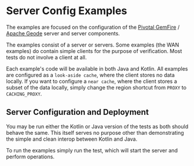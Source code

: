 # Server Config Examples

The examples are focused on the configuration of the [Pivotal GemFire](https://pivotal.io/pivotal-gemfire) / [Apache Geode](http://geode.apache.org/) server and server components.

The examples consist of a server or servers. Some examples (the WAN examples) do contain simple clients for the purpose of verification. Most tests do not involve a client at all.

Each example's code will be available in both Java and Kotlin.
All examples are configured as a `look-aside cache`, where the client stores no data locally. If you want to configure a `near cache`, where the client stores a subset of the data locally, simply change the region shortcut from `PROXY` to `CACHING_PROXY`.

## Server Configuration and Deployment
You may be run either the Kotlin or Java version of the tests as both should behave the same. This itself serves no purpose other than demonstrating the simple and clean interop between Kotlin and Java.

To run the examples simply run the test, which will start the server and perform operations.